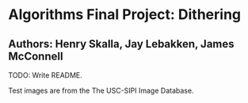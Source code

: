 # Algorithms Final Project: Dithering
## Authors: Henry Skalla, Jay Lebakken, James McConnell

TODO: Write README.

Test images are from the The USC-SIPI Image Database.
